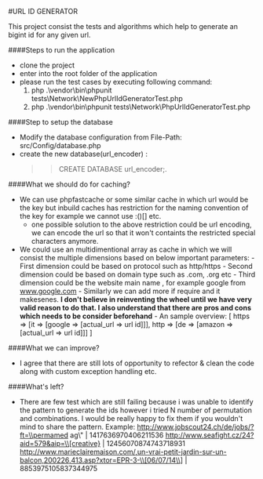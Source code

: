 #URL ID GENERATOR

This project consist the tests and algorithms which help to generate an bigint id for any given url. 

####Steps to run the application

- clone the project
- enter into the root folder of the application
- please run the test cases by executing following command:
	1. php .\vendor\bin\phpunit tests\Network\NewPhpUrlIdGeneratorTest.php
	2. php .\vendor\bin\phpunit tests\Network\PhpUrlIdGeneratorTest.php

####Step to setup the database
- Modify the database configuration from
   File-Path: src/Config/database.php 
- create the new database(url_encoder) :
   >> CREATE DATABASE url_encoder;. 

####What we should do for caching?

- We can use phpfastcache or some similar cache in which url would be the key but inbuild caches has restriction for the naming convention of the key for example we cannot use :()[] etc.
   - one possible solution to the above restriction could be url encoding, we can encode the url so that it won't containts the restricted special characters anymore.
- We could use an multidimentional array as cache in which we will consist the multiple dimensions based on below important parameters:
      - First dimension could be based on protocol such as http/https
      - Second dimension could be based on domain type such as .com, .org etc
      - Third dimension could be the website main name , for example google from www.google.com
      - Similarly we can add more if require and it makesenes.
      **I don't believe in reinventing the wheel until we have very valid reason to do that. I also understand that there are pros and cons which needs to be consider beforehand**
      - An sample overview:
         [
            https => [it => [google => [actual_url => url id]]],
            http => [de => [amazon => [actual_url => url id]]]
         ]

####What we can improve?

- I agree that there are still lots of opportunity to refector & clean the code along with custom exception handling etc.

####What's left?

- There are few test which are still failing because i was unable to identify the pattern to generate the ids however i tried N number of permutation and combinations. I would be really happy to fix them if you wouldn't mind to share the pattern.
  Example:
   http://www.jobscout24.ch/de/jobs/?ft=\\permamed ag\\"	|	1417636970406211536
   http://www.seafight.cz/24?aid=579&aip=\\[creative}	|	12456070874743718931
   http://www.marieclairemaison.com/,un-vrai-petit-jardin-sur-un-balcon,200226,413.asp?xtor=EPR-3-\\[06/07/14\\]	|	8853975105837344975
